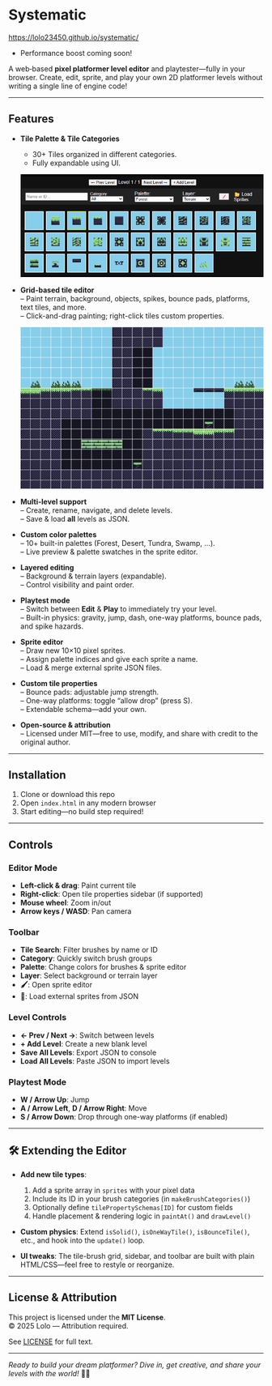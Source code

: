 # Systematic
https://lolo23450.github.io/systematic/
- Performance boost coming soon!

A web‐based **pixel platformer level editor** and playtester—fully in your browser. Create, edit, sprite, and play your own 2D platformer levels without writing a single line of engine code!

---

## Features

- **Tile Palette & Tile Categories**
  - 30+ Tiles organized in different categories.
  - Fully expandable using UI.
 
  ![Palette UI](assets/readme-imgs/tilepalette.png)

- **Grid-based tile editor**  
  – Paint terrain, background, objects, spikes, bounce pads, platforms, text tiles, and more.  
  – Click-and-drag painting; right-click tiles custom properties.

  ![Grid](assets/readme-imgs/grid.png)

- **Multi-level support**  
  – Create, rename, navigate, and delete levels.  
  – Save & load **all** levels as JSON.

- **Custom color palettes**  
  – 10+ built-in palettes (Forest, Desert, Tundra, Swamp, …).  
  – Live preview & palette swatches in the sprite editor.

- **Layered editing**  
  – Background & terrain layers (expandable).  
  – Control visibility and paint order.

- **Playtest mode**  
  – Switch between **Edit** & **Play** to immediately try your level.  
  – Built-in physics: gravity, jump, dash, one-way platforms, bounce pads, and spike hazards.

- **Sprite editor**  
  – Draw new 10×10 pixel sprites.  
  – Assign palette indices and give each sprite a name.  
  – Load & merge external sprite JSON files.

- **Custom tile properties**  
  – Bounce pads: adjustable jump strength.  
  – One-way platforms: toggle “allow drop” (press S).  
  – Extendable schema—add your own.

- **Open-source & attribution**  
  – Licensed under MIT—free to use, modify, and share with credit to the original author.

---

## Installation

1. Clone or download this repo  
2. Open `index.html` in any modern browser  
3. Start editing—no build step required!

---

## Controls

### Editor Mode

- **Left-click & drag**: Paint current tile  
- **Right-click**: Open tile properties sidebar (if supported)  
- **Mouse wheel**: Zoom in/out  
- **Arrow keys / WASD**: Pan camera

### Toolbar

- **Tile Search**: Filter brushes by name or ID  
- **Category**: Quickly switch brush groups  
- **Palette**: Change colors for brushes & sprite editor  
- **Layer**: Select background or terrain layer  
- **🖌️**: Open sprite editor  
- **📂**: Load external sprites from JSON  

### Level Controls

- **← Prev / Next →**: Switch between levels  
- **+ Add Level**: Create a new blank level  
- **Save All Levels**: Export JSON to console  
- **Load All Levels**: Paste JSON to import levels  

### Playtest Mode

- **W / Arrow Up**: Jump  
- **A / Arrow Left**, **D / Arrow Right**: Move  
- **S / Arrow Down**: Drop through one-way platforms (if enabled)

---

## 🛠️ Extending the Editor

- **Add new tile types**:  
  1. Add a sprite array in `sprites` with your pixel data  
  2. Include its ID in your brush categories (in `makeBrushCategories()`)  
  3. Optionally define `tilePropertySchemas[ID]` for custom fields  
  4. Handle placement & rendering logic in `paintAt()` and `drawLevel()`

- **Custom physics**: Extend `isSolid()`, `isOneWayTile()`, `isBounceTile()`, etc., and hook into the `update()` loop.

- **UI tweaks**: The tile-brush grid, sidebar, and toolbar are built with plain HTML/CSS—feel free to restyle or reorganize.

---

## License & Attribution

This project is licensed under the **MIT License**.  
© 2025 Lolo — Attribution required.  

See [LICENSE](LICENSE) for full text.

---

_Ready to build your dream platformer? Dive in, get creative, and share your levels with the world!_ 🐾✨  
